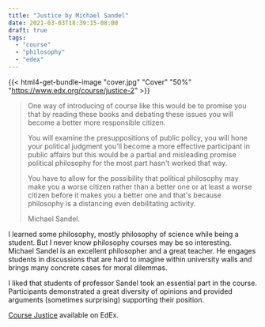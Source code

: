 ```yaml
---
title: "Justice by Michael Sandel"
date: 2021-03-03T18:39:15-08:00
draft: true
tags:
  - "course"
  - "philosophy"
  - "edex"
---
```


{{< html4-get-bundle-image "cover.jpg" "Cover" "50%" "https://www.edx.org/course/justice-2" >}}


> One way of introducing of course like this would be to promise you that by reading these books and debating these issues you will become a better more responsible citizen.
> 
> You will examine the presuppositions of public policy, you will hone your political judgment you'll become a more effective participant in public affairs but this would be a partial and misleading promise political philosophy for the most part hasn't worked that way.
> 
> You have to allow for the possibility that political philosophy may make you a worse citizen rather than a better one or at least a worse citizen before it makes you a better one and that's because philosophy is a distancing even debilitating activity.
> 
> Michael Sandel.


I learned some philosophy, mostly philosophy of science while being a student. But I never know philosophy courses may be so interesting. Michael Sandel is an excellent philosopher and a great teacher. He engages students in discussions that are hard to imagine within university walls and brings many concrete cases for moral dilemmas.

I liked that students of professor Sandel took an essential part in the course. Participants demonstrated a great diversity of opinions and provided arguments (sometimes surprising) supporting their position.

[Course Justice](https://www.edx.org/course/justice-2) available on EdEx.